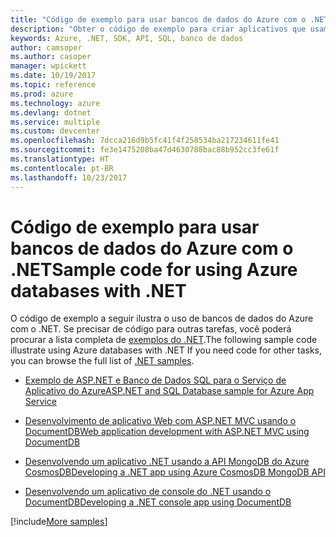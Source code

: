 ```yaml
---
title: "Código de exemplo para usar bancos de dados do Azure com o .NET"
description: "Obter o código de exemplo para criar aplicativos que usam bancos de dados do Azure com o .NET"
keywords: Azure, .NET, SDK, API, SQL, banco de dados
author: camsoper
ms.author: casoper
manager: wpickett
ms.date: 10/19/2017
ms.topic: reference
ms.prod: azure
ms.technology: azure
ms.devlang: dotnet
ms.service: multiple
ms.custom: devcenter
ms.openlocfilehash: 7dcca216d9b5fc41f4f258534ba217234611fe41
ms.sourcegitcommit: fe3e1475208ba47d4630788bac88b952cc3fe61f
ms.translationtype: HT
ms.contentlocale: pt-BR
ms.lasthandoff: 10/23/2017
---
```

# <a name="sample-code-for-using-azure-databases-with-net"></a><span data-ttu-id="d61e2-104">Código de exemplo para usar bancos de dados do Azure com o .NET</span><span class="sxs-lookup"><span data-stu-id="d61e2-104">Sample code for using Azure databases with .NET</span></span>

<span data-ttu-id="d61e2-105">O código de exemplo a seguir ilustra o uso de bancos de dados do Azure com o .NET. Se precisar de código para outras tarefas, você poderá procurar a lista completa de [exemplos do .NET](https://azure.microsoft.com/resources/samples/?term=dotnet).</span><span class="sxs-lookup"><span data-stu-id="d61e2-105">The following sample code illustrate using Azure databases with .NET If you need code for other tasks, you can browse the full list of [.NET samples](https://azure.microsoft.com/resources/samples/?term=dotnet).</span></span>

- [<span data-ttu-id="d61e2-106">Exemplo de ASP.NET e Banco de Dados SQL para o Serviço de Aplicativo do Azure</span><span class="sxs-lookup"><span data-stu-id="d61e2-106">ASP.NET and SQL Database sample for Azure App Service</span></span>](https://azure.microsoft.com/resources/samples/dotnet-sqldb-tutorial/)

- [<span data-ttu-id="d61e2-107">Desenvolvimento de aplicativo Web com ASP.NET MVC usando o DocumentDB</span><span class="sxs-lookup"><span data-stu-id="d61e2-107">Web application development with ASP.NET MVC using DocumentDB</span></span>](https://azure.microsoft.com/resources/samples/documentdb-dotnet-todo-app/)

- [<span data-ttu-id="d61e2-108">Desenvolvendo um aplicativo .NET usando a API MongoDB do Azure CosmosDB</span><span class="sxs-lookup"><span data-stu-id="d61e2-108">Developing a .NET app using Azure CosmosDB MongoDB API</span></span>](https://azure.microsoft.com/resources/samples/azure-cosmos-db-mongodb-dotnet-getting-started/)

- [<span data-ttu-id="d61e2-109">Desenvolvendo um aplicativo de console do .NET usando o DocumentDB</span><span class="sxs-lookup"><span data-stu-id="d61e2-109">Developing a .NET console app using DocumentDB</span></span>](https://azure.microsoft.com/resources/samples/documentdb-dotnet-getting-started/)

[!include[More samples](includes/more-samples.md)]
